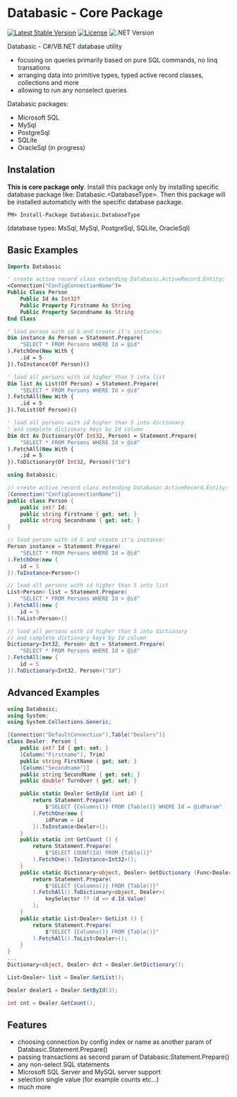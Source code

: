 # Databasic - Core Package

[![Latest Stable Version](https://img.shields.io/badge/Stable-v1.2.0-brightgreen.svg?style=plastic)](https://github.com/databasic-net/databasic-core/releases)
[![License](https://img.shields.io/badge/Licence-BSD3-brightgreen.svg?style=plastic)](https://raw.githubusercontent.com/databasic-net/databasic-core/master/LICENCE.md)
![.NET Version](https://img.shields.io/badge/.NET->=4.0-brightgreen.svg?style=plastic)

 Databasic - C#/VB.NET database utility
 - focusing on queries primarily based on pure SQL commands, no linq transations
- arranging data into primitive types, typed active record classes, collections and more
- allowing to run any nonselect queries

Databasic packages:
- Microsoft SQL
- MySql
- PostgreSql
- SQLite
- OracleSql (in progress)

## Instalation
**This is core package only**. Install this package only by installing specific database package like: Databasic.&#60;DatabaseType&#62;. Then this package will be installed automaticly with the specific database package.
```nuget
PM> Install-Package Databasic.DatabaseType
```
(database types: MsSql, MySql, PostgreSql, SQLite, OracleSql)



## Basic Examples
```vb
Imports Databasic

' create active record class extending Databasic.ActiveRecord.Entity:
<Connection("ConfigConnectionName")>
Public Class Person
    Public Id As Int32?
    Public Property Firstname As String
    Public Property Secondname As String
End Class

' load person with id 5 and create it's instance:
Dim instance As Person = Statement.Prepare(
    "SELECT * FROM Persons WHERE Id = @id"
).FetchOne(New With {
    .id = 5
}).ToInstance(Of Person)()

' load all persons with id higher than 5 into list
Dim list As List(Of Person) = Statement.Prepare(
    "SELECT * FROM Persons WHERE Id > @id"
).FetchAll(New With {
    .id = 5
}).ToList(Of Person)()

' load all persons with id higher than 5 into dictionary
' and complete dictionary keys by Id column
Dim dct As Dictionary(Of Int32, Person) = Statement.Prepare(
    "SELECT * FROM Persons WHERE Id > @id"
).FetchAll(New With {
    .id = 5
}).ToDictionary(Of Int32, Person)("Id")
```

```cs
using Databasic;

// create active record class extending Databasic.ActiveRecord.Entity:
[Connection("ConfigConnectionName")]
public class Person {
    public int? Id;
    public string Firstname { get; set; }
    public string Secondname { get; set; }
}

// load person with id 5 and create it's instance:
Person instance = Statement.Prepare(
    "SELECT * FROM Persons WHERE Id = @id"
).FetchOne(new {
    id = 5
}).ToInstance<Person>()

// load all persons with id higher than 5 into list
List<Person> list = Statement.Prepare(
    "SELECT * FROM Persons WHERE Id > @id"
).FetchAll(new {
    id = 5
}).ToList<Person>()

// load all persons with id higher than 5 into dictionary
// and complete dictionary keys by Id column
Dictionary<Int32, Person> dct = Statement.Prepare(
    "SELECT * FROM Persons WHERE Id > @id"
).FetchAll(new {
    id = 5
}).ToDictionary<Int32, Person>("Id")
```

## Advanced Examples
```cs
using Databasic;
using System;
using System.Collections.Generic;

[Connection("DefaultConnection"),Table("Dealers")]
class Dealer: Person {
	public int? Id { get; set; }
	[Column("Firstname"), Trim]
	public string FirstName { get; set; }
	[Column("Secondname")]
	public string SecondName { get; set; }
	public double? TurnOver { get; set; }

	public static Dealer GetById (int id) {
		return Statement.Prepare(
			$"SELECT {Columns()} FROM {Table()} WHERE Id = @idParam"
		).FetchOne(new {
			idParam = id
		}).ToInstance<Dealer>();
	}
	public static int GetCount () {
		return Statement.Prepare(
			$"SELECT COUNT(Id) FROM {Table()}"
		).FetchOne().ToInstance<Int32>();
	}
	public static Dictionary<object, Dealer> GetDictionary (Func<Dealer, object> keySelector = null) {
		return Statement.Prepare(
			$"SELECT {Columns()} FROM {Table()}"
		).FetchAll().ToDictionary<object, Dealer>(
			keySelector ?? (d => d.Id.Value)
		);
	}
	public static List<Dealer> GetList () {
		return Statement.Prepare(
			$"SELECT {Columns()} FROM {Table()}"
		).FetchAll().ToList<Dealer>();
	}
}
...
Dictionary<object, Dealer> dct = Dealer.GetDictionary();

List<Dealer> list = Dealer.GetList();

Dealer dealer1 = Dealer.GetById(3);

int cnt = Dealer.GetCount();
```

## Features
- choosing connection by config index or name as another param of Databasic.Statement.Prepare()
- passing transactions as second param of Databasic.Statement.Prepare()
- any non-select SQL statements
- Microsoft SQL Server and MySQL server support
- selection single value (for example counts etc...)
- much more

